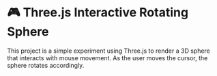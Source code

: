 # 🎮 Three.js Interactive Rotating Sphere
This project is a simple experiment using Three.js to render a 3D sphere that interacts with mouse movement. As the user moves the cursor, the sphere rotates accordingly.
